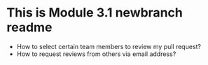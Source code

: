 # This is Module 3.1 newbranch readme

* How to select certain team members to review my pull request?
* How to request reviews from others via email address?